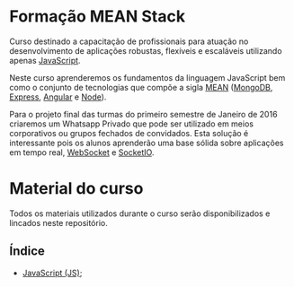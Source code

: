 # Formação MEAN Stack

Curso destinado a capacitação de profissionais para atuação no desenvolvimento de aplicações robustas, flexíveis e escaláveis utilizando apenas [JavaScript](https://pt.wikipedia.org/wiki/JavaScript).

Neste curso aprenderemos os fundamentos da linguagem JavaScript bem como o conjunto de tecnologias que compõe a sigla [MEAN](http://mean.io/) ([MongoDB](https://www.mongodb.org/), [Express](http://expressjs.com/), [Angular](https://angularjs.org/) e [Node](https://nodejs.org/en/)).

Para o projeto final das turmas do primeiro semestre de Janeiro de 2016 criaremos um Whatsapp Privado que pode ser utilizado em meios corporativos ou grupos fechados de convidados. Esta solução é interessante pois os alunos aprenderão uma base sólida sobre aplicações em tempo real, [WebSocket](https://pt.wikipedia.org/wiki/WebSocket) e [SocketIO](http://socket.io/).

# Material do curso

Todos os materiais utilizados durante o curso serão disponibilizados e lincados neste repositório.

## Índice

- [JavaScript (JS)](./material/javascript.md);
